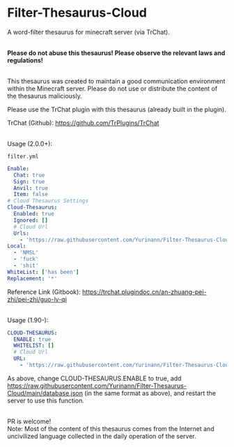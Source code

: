 # Filter-Thesaurus-Cloud

A word-filter thesaurus for minecraft server (via TrChat).
<br>
<br>

**Please do not abuse this thesaurus! Please observe the relevant laws and regulations!**
<br>
<br>

This thesaurus was created to maintain a good communication environment within the Minecraft server. Please do not use or distribute the content of the thesaurus maliciously.

Please use the TrChat plugin with this thesaurus (already built in the plugin).

TrChat (Github): https://github.com/TrPlugins/TrChat
<br>
<br>

Usage (2.0.0+):

`filter.yml`
```yaml
Enable: 
  Chat: true 
  Sign: true 
  Anvil: true 
  Item: false
# Cloud Thesaurus Settings
Cloud-Thesaurus:
  Enabled: true
  Ignored: [] 
  # Cloud Url
  Urls: 
    - 'https://raw.githubusercontent.com/Yurinann/Filter-Thesaurus-Cloud/main/database.json'
Local:
  - 'NMSL'
  - 'fuck'
  - 'shit'
WhiteList: ['has been']
Replacement: '*'
```
Reference Link (Gitbook): https://trchat.plugindoc.cn/an-zhuang-pei-zhi/pei-zhi/guo-lv-qi
<br>
<br>

Usage (1.90-):
```yaml
CLOUD-THESAURUS:
  ENABLE: true
  WHITELIST: []
  # Cloud Url
  URL:
    - 'https://raw.githubusercontent.com/Yurinann/Filter-Thesaurus-Cloud/main/database.json'
```
As above, change CLOUD-THESAURUS.ENABLE to true, add https://raw.githubusercontent.com/Yurinann/Filter-Thesaurus-Cloud/main/database.json (in the same format as above), and restart the server to use this function.

<br>
PR is welcome!

<br>
Note: Most of the content of this thesaurus comes from the Internet and uncivilized language collected in the daily operation of the server.
